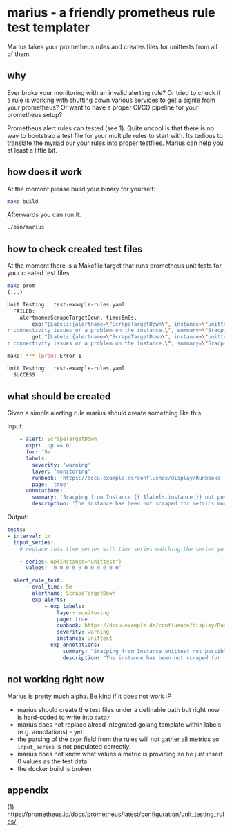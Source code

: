 # marius - a friendly prometheus rule test templater

Marius takes your prometheus rules and creates files for unittests from all of them.

## why

Ever broke your monitoring with an invalid alerting rule? Or tried to check if a rule is working with shutting down various services to get a signle from your prometheus? Or want to have a proper CI/CD pipeline for your prometheus setup?

Prometheus alert rules can tested (see 1). Quite uncool is that there is no way to bootstrap a test file for your multiple rules to start with. Its tedious to translate the myriad our your rules into proper testfiles. Marius can help you at least a little bit.

## how does it work

At the moment please build your binary for yourself:

```bash
make build
```

Afterwards you can run it: 

```bash
./bin/marius
```

## how to check created test files

At the moment there is a Makefile target that runs prometheus unit tests for your created test files

```bash
make prom
(...)

Unit Testing:  test-example-rules.yaml
  FAILED:
    alertname:ScrapeTargetDown, time:5m0s,
        exp:"[Labels:{alertname=\"ScrapeTargetDown\", instance=\"unittest\", layer=\"monitoring\", page=\"true\", runbook=\"https://example.example.de/confluence/display/Runbooks\", severity=\"warning\"} Annotations:{description=\"The instance has been not scraped for metrics more than 5 minutes. This indicates eithe
r connectivity issues or a problem on the instance.\", summary=\"Sracping from Instance {{ $labels.instance }} not possible\"}]",
        got:"[Labels:{alertname=\"ScrapeTargetDown\", instance=\"unittest\", layer=\"monitoring\", page=\"true\", runbook=\"https://example.example.de/confluence/display/Runbooks\", severity=\"warning\"} Annotations:{description=\"The instance has been not scraped for metrics more than 5 minutes. This indicates eithe
r connectivity issues or a problem on the instance.\", summary=\"Sracping from Instance unittest not possible\"}]"

make: *** [prom] Error 1

Unit Testing:  test-example-rules.yaml
  SUCCESS
```

## what should be created

Given a simple alerting rule marius should create something like this:

Input:

```yaml
    - alert: ScrapeTargetDown
      expr: 'up == 0'
      for: '5m'
      labels:
        severity: 'warning'
        layer: 'monitoring'
        runbook: 'https://docu.example.de/confluence/display/Runbooks'
        page: 'true'
      annotations:
        summary: 'Sracping from Instance {{ $labels.instance }} not possible'
        description: 'The instance has been not scraped for metrics more than 5 minutes. This indicates either connectivity issues or a problem on the instance.'
```

Output:

```yaml
tests:
- interval: 1m
  input_series:
    # replace this time series with time series matching the series you want to have

    - series: up{instance="unittest"}
      values: '0 0 0 0 0 0 0 0 0 0 0'

  alert_rule_test:
      - eval_time: 5m
        alertname: ScrapeTargetDown
        exp_alerts:
            - exp_labels:
                layer: monitoring
                page: true
                runbook: https://docu.example.de/confluence/display/Runbooks
                severity: warning
                instance: unittest
              exp_annotations:
                  summary: "Sracping from Instance unittest not possible"
                  description: "The instance has been not scraped for metrics more than 5 minutes. This indicates either connectivity issues or a problem on the instance."
```

## not working right now

Marius is pretty much alpha. Be kind if it does not work :P 

- marius should create the test files under a definable path but right now is hard-coded to write into `data/`
- marius does not replace alread integrated golang template within labels (e.g. annotations) - yet.
- the parsing of the `expr` field from the rules will not gather all metrics so `input_series` is not populated correctly.
- marius does not know what values a metric is providing so he just insert 0 values as the test data.
- the docker build is broken

## appendix

(1) <https://prometheus.io/docs/prometheus/latest/configuration/unit_testing_rules/>
